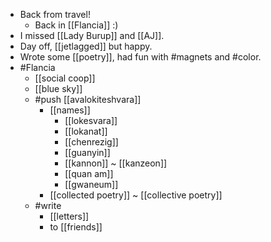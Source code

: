 - Back from travel!
  - Back in [[Flancia]] :)
- I missed [[Lady Burup]] and [[AJ]].
- Day off, [[jetlagged]] but happy.
- Wrote some [[poetry]], had fun with #magnets and #color.
- #Flancia
  - [[social coop]]
  - [[blue sky]]
  - #push [[avalokiteshvara]]
    - [[names]]
      - [[lokesvara]]
      - [[lokanat]]
      - [[chenrezig]]
      - [[guanyin]]
      - [[kannon]] ~ [[kanzeon]]
      - [[quan am]]
      - [[gwaneum]]
    - [[collected poetry]] ~ [[collective poetry]]
  - #write
    - [[letters]]
    - to [[friends]]
